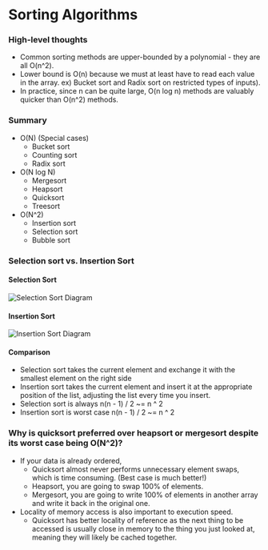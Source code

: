 # Sorting Algorithms

### High-level thoughts
- Common sorting methods are upper-bounded by a polynomial - they are all O(n^2).
- Lower bound is O(n) because we must at least have to read each value in the array. ex) Bucket sort and Radix sort on restricted types of inputs).
- In practice, since n can be quite large, O(n log n) methods are valuably quicker than O(n^2) methods.

### Summary
- O(N) (Special cases)
  - Bucket sort
  - Counting sort
  - Radix sort
- O(N log N)
  - Mergesort
  - Heapsort
  - Quicksort
  - Treesort
- O(N^2)
  - Insertion sort
  - Selection sort
  - Bubble sort

### Selection sort vs. Insertion Sort
#### Selection Sort
![Selection Sort Diagram](http://res.cloudinary.com/rlee0525/image/upload/v1505762432/selection_sort_thumb_4_o6gp4v.jpg)
#### Insertion Sort
![Insertion Sort Diagram](http://res.cloudinary.com/rlee0525/image/upload/v1505762432/insertion_sort_thumb_1_xoqy9k.jpg)
#### Comparison
- Selection sort takes the current element and exchange it with the smallest element on the right side
- Insertion sort takes the current element and insert it at the appropriate position of the list, adjusting the list every time you insert.
- Selection sort is always n(n - 1) / 2 ~= n ^ 2
- Insertion sort is worst case n(n - 1) / 2 ~= n ^ 2

### Why is quicksort preferred over heapsort or mergesort despite its worst case being O(N^2)?
- If your data is already ordered,
  - Quicksort almost never performs unnecessary element swaps, which is time consuming. (Best case is much better!)
  - Heapsort, you are going to swap 100% of elements.
  - Mergesort, you are going to write 100% of elements in another array and write it back in the original one.
- Locality of memory access is also important to execution speed.
  - Quicksort has better locality of reference as the next thing to be accessed is usually close in memory to the thing you just looked at, meaning they will likely be cached together.